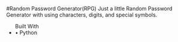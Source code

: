 #Random Password Generator(RPG)
Just a little Random Password Generator with using characters, digits, and special symbols.

<ul>Built With
<li>• Python</li>
</ul>